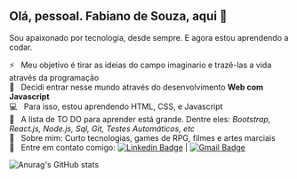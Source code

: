 <!--
**fa-biano/fa-biano** is a ✨ _special_ ✨ repository because its `README.md` (this file) appears on your GitHub profile.

Here are some ideas to get you started:

- 🔭 I’m currently working on ...
- 🌱 I’m currently learning ...
- 👯 I’m looking to collaborate on ...
- 🤔 I’m looking for help with ...
- 💬 Ask me about ...
- 📫 How to reach me: ...
- 😄 Pronouns: ...
- ⚡ Fun fact: ...
-->

## Olá, pessoal. Fabiano de Souza, aqui 👋
Sou apaixonado por tecnologia, desde sempre. E agora estou aprendendo a codar.


 :zap: &nbsp; Meu objetivo é tirar as ideias do campo imaginario e trazê-las a vida através da programação
 <br/> :rocket:  &nbsp; Decidi entrar nesse mundo através do desenvolvimento **Web com Javascript**
 <br/> :computer: &nbsp; Para isso, estou aprendendo HTML, CSS, e Javascript
 <br/> :purple_heart: &nbsp; A lista de TO DO para aprender está grande. Dentre eles: *Bootstrap, React.js, Node.js, Sql, Git, Testes Automáticos, etc*
 <br/> 💬  &nbsp; Sobre mim: Curto tecnologias, games de RPG, filmes e artes marciais
 <br/> :email: &nbsp; Entre em contato comigo: [![Linkedin Badge](https://img.shields.io/badge/-Fabiano_de_Souza-blue?style=flat-square&logo=Linkedin&logoColor=white&link=https://www.linkedin.com/in/fabiano-de-souza-70813a6a/)](https://www.linkedin.com/in/fabiano-de-souza-70813a6a/) 
| 
[![Gmail Badge](https://img.shields.io/badge/-fbiano.souza@gmail.com-c14438?style=flat-square&logo=Gmail&logoColor=white&link=mailto:fbiano.souza@gmail.com)](mailto:fbiano.souza@gmail.com)

![Anurag's GitHub stats](https://github-readme-stats.vercel.app/api?username=fa-biano&show_icons=true&theme=dark)
